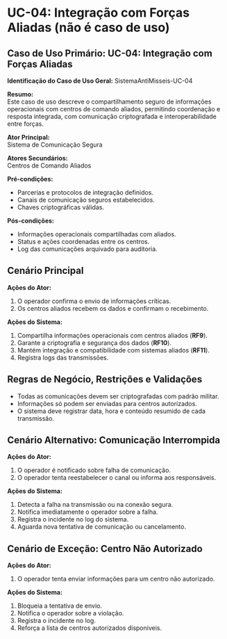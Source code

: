 # UC-04: Integração com Forças Aliadas (não é caso de uso)

## Caso de Uso Primário: UC-04: Integração com Forças Aliadas

**Identificação do Caso de Uso Geral:** SistemaAntiMisseis-UC-04

**Resumo:**  
Este caso de uso descreve o compartilhamento seguro de informações operacionais com centros de comando aliados, permitindo coordenação e resposta integrada, com comunicação criptografada e interoperabilidade entre forças.

**Ator Principal:**  
Sistema de Comunicação Segura

**Atores Secundários:**  
Centros de Comando Aliados

**Pré-condições:**  
- Parcerias e protocolos de integração definidos.  
- Canais de comunicação seguros estabelecidos.  
- Chaves criptográficas válidas.

**Pós-condições:**  
- Informações operacionais compartilhadas com aliados.  
- Status e ações coordenadas entre os centros.  
- Log das comunicações arquivado para auditoria.

## Cenário Principal

**Ações do Ator:**  
1. O operador confirma o envio de informações críticas.  
2. Os centros aliados recebem os dados e confirmam o recebimento.

**Ações do Sistema:**  
1. Compartilha informações operacionais com centros aliados (**RF9**).  
2. Garante a criptografia e segurança dos dados (**RF10**).  
3. Mantém integração e compatibilidade com sistemas aliados (**RF11**).  
4. Registra logs das transmissões.

## Regras de Negócio, Restrições e Validações

- Todas as comunicações devem ser criptografadas com padrão militar.  
- Informações só podem ser enviadas para centros autorizados.  
- O sistema deve registrar data, hora e conteúdo resumido de cada transmissão.

## Cenário Alternativo: Comunicação Interrompida

**Ações do Ator:**  
1. O operador é notificado sobre falha de comunicação.  
2. O operador tenta reestabelecer o canal ou informa aos responsáveis.

**Ações do Sistema:**  
1. Detecta a falha na transmissão ou na conexão segura.  
2. Notifica imediatamente o operador sobre a falha.  
3. Registra o incidente no log do sistema.  
4. Aguarda nova tentativa de comunicação ou cancelamento.

## Cenário de Exceção: Centro Não Autorizado

**Ações do Ator:**  
1. O operador tenta enviar informações para um centro não autorizado.

**Ações do Sistema:**  
1. Bloqueia a tentativa de envio.  
2. Notifica o operador sobre a violação.  
3. Registra o incidente no log.  
4. Reforça a lista de centros autorizados disponíveis.
